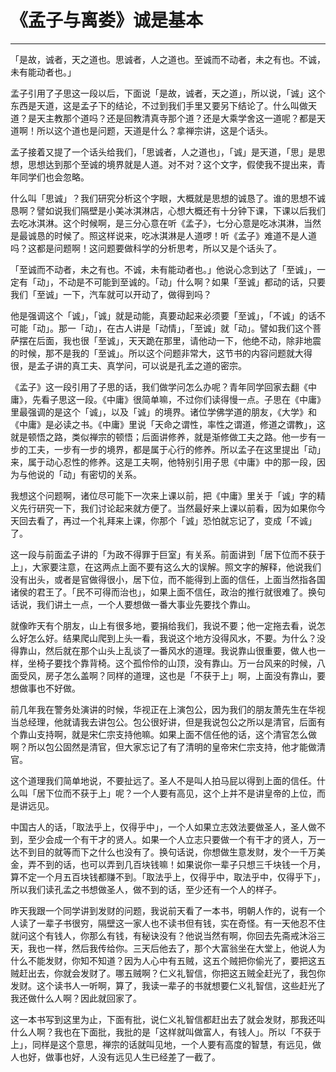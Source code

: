 # 《孟子与离娄》诚是基本

------

「是故，诚者，天之道也。思诚者，人之道也。至诚而不动者，未之有也。不诚，未有能动者也。」

孟子引用了子思这一段以后，下面说「是故，诚者，天之道」，所以说，「诚」这个东西是天道，这是孟子下的结论，不过到我们手里又要另下结论了。什么叫做天道？是天主教那个道吗？还是回教清真寺那个道？还是大乘学舍这一道呢？都是天道啊！所以这个道也是问题，天道是什么？拿禅宗讲，这是个话头。

孟子接着又提了一个话头给我们，「思诚者，人之道也」，「诚」是天道，「思」是思想，思想达到那个至诚的境界就是人道。对不对？这个文字，假使我不提出来，青年同学们也会忽略。

什么叫「思诚」？我们研究分析这个字眼，大概就是思想的诚恳了。谁的思想不诚恳啊？譬如说我们隔壁是小美冰淇淋店，心想大概还有十分钟下课，下课以后我们去吃冰淇淋。这个时候啊，是三分心意在听《孟子》，七分心意是吃冰淇淋，当然是最诚恳的时候了。照这样说来，吃冰淇淋是人道啰！听《孟子》难道不是人道吗？这都是问题啊！这问题要做科学的分析思考，所以又是个话头了。

「至诚而不动者，未之有也。不诚，未有能动者也。」他说心念到达了「至诚」，一定有「动」，不动是不可能到至诚的。「动」什么啊？如果「至诚」都动的话，只要我们「至诚」一下，汽车就可以开动了，做得到吗？

他是强调这个「诚」，「诚」就是动能，真要动起来必须要「至诚」，「不诚」的话不可能「动」。那一「动」，在古人讲是「动情」，「至诚」就「动」。譬如我们这个菩萨摆在后面，我也很「至诚」，天天跪在那里，请他动一下，他绝不动，除非地震的时候，那不是我的「至诚」。所以这个问题非常大，这节书的内容问题就大得很，是孟子讲的真工夫、真学问，可以说是孔孟之道的密宗。

《孟子》这一段引用了子思的话，我们做学问怎么办呢？青年同学回家去翻《中庸》，先看子思这一段。《中庸》很简单嘛，不过你们读得慢一点。子思在《中庸》里最强调的是这个「诚」，以及「诚」的境界。诸位学佛学道的朋友，《大学》和《中庸》是必读之书。《中庸》里说「天命之谓性，率性之谓道，修道之谓教」，这就是顿悟之路，类似禅宗的顿悟；后面讲修养，就是渐修做工夫之路。他一步有一步的工夫，一步有一步的境界，都是属于心行的修养。所以孟子在这里提出「动」来，属于动心忍性的修养。这是工夫啊，他特别引用子思《中庸》中的那一段，因为与他说的「动」有密切的关系。

我想这个问题啊，诸位尽可能下一次来上课以前，把《中庸》里关于「诚」字的精义先行研究一下，我们讨论起来就方便了。当然最好来上课以前看，因为如果你今天回去看了，再过一个礼拜来上课，你那个「诚」恐怕就忘记了，变成「不诚」了。

这一段与前面孟子讲的「为政不得罪于巨室」有关系。前面讲到「居下位而不获于上」，大家要注意，在这两点上面不要有这么大的误解。照文字的解释，他说我们没有出头，或者是官做得很小，居下位，而不能得到上面的信任，上面当然指各国诸侯的君王了。「民不可得而治也」，如果上面不信任，政治的推行就很难了。换句话说，我们讲土一点，一个人要想做一番大事业先要找个靠山。

就像昨天有个朋友，山上有很多地，要捐给我们，我说不要；他一定拖去看，说怎么好怎么好。结果爬山爬到上头一看，我说这个地方没得风水，不要。为什么？没得靠山，然后就在那个山头上乱谈了一番风水的道理。我说靠山很重要，做人也一样，坐椅子要找个靠背椅。这个孤伶伶的山顶，没有靠山。万一台风来的时候，八面受风，房子怎么盖啊？同样的道理，这也是「不获于上」啊，上面没有靠山，要想做事也不好做。

前几年我在警务处演讲的时候，华视正在上演包公，因为我们的朋友萧先生在华视当总经理，他就请我去讲包公。包公很好讲，但是我说包公之所以是清官，后面有个靠山支持啊，就是宋仁宗支持他嘛。如果上面不信任他的话，这个清官怎么做啊？所以包公固然是清官，但大家忘记了有了清明的皇帝宋仁宗支持，他才能做清官。

这个道理我们简单地说，不要扯远了。圣人不是叫人拍马屁以得到上面的信任。什么叫「居下位而不获于上」呢？一个人要有高见，这个上并不是讲皇帝的上位，而是讲远见。

中国古人的话，「取法乎上，仅得乎中」，一个人如果立志效法要做圣人，圣人做不到，至少会成一个有干才的贤人。如果一个人立志只要做一个有干才的贤人，万一达不到目的就等而下之什么也没有了。换句话说，你想做生意发财，发个一千万美金，弄不到的话，也可以弄到几百块钱嘛！如果说你一辈子只想三千块钱一个月，算不定一个月五百块钱都赚不到。「取法乎上，仅得乎中，取法乎中，仅得乎下」，所以我们读孔孟之书想做圣人，做不到的话，至少还有一个人的样子。

昨天我跟一个同学讲到发财的问题，我说前天看了一本书，明朝人作的，说有一个人读了一辈子书很穷，隔壁这一家人也不读书但有钱，实在奇怪。有一天他忍不住就问这个有钱人，你那么有钱，有秘诀没有？他说当然有啊，你回去先斋戒沐浴三天，我也一样，然后我传给你。三天后他去了，那个大富翁坐在大堂上，他说人为什么不能发财，你知不知道？因为人心中有五贼，这五个贼把你偷光了，要把这五贼赶出去，你就会发财了。哪五贼啊？仁义礼智信，你把这五贼全赶光了，我包你发财。这个读书人一听啊，算了，我读一辈子的书就想要仁义礼智信，这些赶光了我还做什么人啊？因此就回家了。

这一本书写到这里为止，下面有批，说仁义礼智信都赶出去了就会发财，那我还叫什么人啊？我也在下面批，我批的是「这样就叫做富人，有钱人」。所以「不获于上」，同样是这个意思，禅宗的话就叫见地，一个人要有高度的智慧，有远见，做人也好，做事也好，人没有远见人生已经差了一截了。

